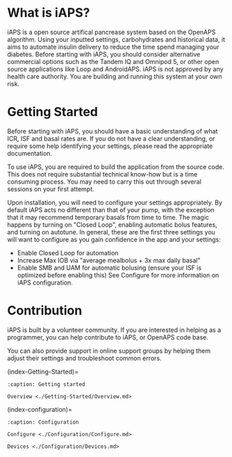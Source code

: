 # What is iAPS?
iAPS is a open source artifical pancrease system based on the OpenAPS algorithm. Using your inputted settings, carbohydrates and historical data, it aims to automate insulin delivery to reduce the time spend managing your diabetes. Before starting with iAPS, you should consider alternative commercial options such as the Tandem IQ and Omnipod 5, or other open source applications like Loop and AndroidAPS. iAPS is not approved by any health care authority. You are building and running this system at your own risk.

# Getting Started
Before starting with iAPS, you should have a basic understanding of what ICR, ISF and basal rates are. If you do not have a clear understanding, or require some help identifying your settings, please read the appropriate documentation.

To use iAPS, you are required to build the application from the source code. This does not require substantial technical know-how but is a time consuming process. You may need to carry this out through several sessions on your first attempt.

Upon installation, you will need to configure your settings appropriately. By default iAPS acts no different than that of your pump, with the exception that it may recommend temporary basals from time to time. The magic happens by turning on "Closed Loop", enabling automatic bolus features, and turning on autotune. In general, these are the first three settings you will want to configure as you gain confidence in the app and your settings:

- Enable Closed Loop for automation
- Increase Max IOB via "average mealbolus + 3x max daily basal"
- Enable SMB and UAM for automatic bolusing (ensure your ISF is optimized before enabling this)
See Configure for more information on iAPS configuration.

# Contribution
iAPS is built by a volunteer community. If you are interested in helping as a programmer, you can help contribute to iAPS, or OpenAPS code base.

You can also provide support in online support groups by helping them adjust their settings and troubleshoot common errors.

(index-Getting-Started)=

```{toctree}
:caption: Getting started

Overview <./Getting-Started/Overview.md>

```

(index-configuration)=

```{toctree}
:caption: Configuration

Configure <./Configuration/Configure.md>

Devices <./Configuration/Devices.md>

```